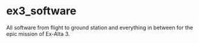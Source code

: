 # ex3_software
All software from flight to ground station and everything in between for the epic mission of Ex-Alta 3.
